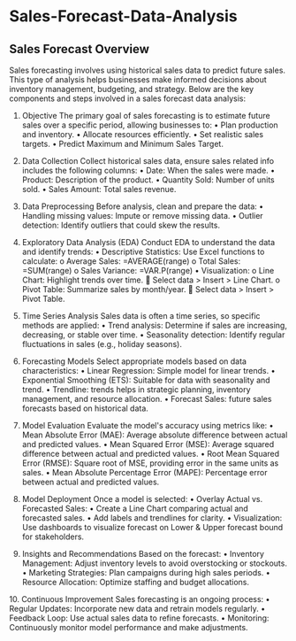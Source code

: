 # Sales-Forecast-Data-Analysis
## Sales Forecast Overview
Sales forecasting involves using historical sales data to predict future sales. This type of analysis helps businesses make informed decisions about inventory management, budgeting, and strategy. Below are the key components and steps involved in a sales forecast data analysis:
1. Objective
The primary goal of sales forecasting is to estimate future sales over a specific period, allowing businesses to:
•	Plan production and inventory.
•	Allocate resources efficiently.
•	Set realistic sales targets.
•	Predict Maximum and Minimum Sales Target.
2. Data Collection
Collect historical sales data, ensure sales related info includes the following columns:
•	Date: When the sales were made.
•	Product: Description of the product.
•	Quantity Sold: Number of units sold.
•	Sales Amount: Total sales revenue.
3. Data Preprocessing
Before analysis, clean and prepare the data:
•	Handling missing values: Impute or remove missing data.
•	Outlier detection: Identify outliers that could skew the results.
4. Exploratory Data Analysis (EDA)
Conduct EDA to understand the data and identify trends:
•	Descriptive Statistics: Use Excel functions to calculate:
o	Average Sales: =AVERAGE(range)
o	Total Sales: =SUM(range)
o	Sales Variance: =VAR.P(range)
•	Visualization:
o	Line Chart: Highlight trends over time.
	Select data > Insert > Line Chart.
o	Pivot Table: Summarize sales by month/year.
	Select data > Insert > Pivot Table.
5. Time Series Analysis
Sales data is often a time series, so specific methods are applied:
•	Trend analysis: Determine if sales are increasing, decreasing, or stable over time.
•	Seasonality detection: Identify regular fluctuations in sales (e.g., holiday seasons).
6. Forecasting Models
Select appropriate models based on data characteristics:
•	Linear Regression: Simple model for linear trends.
•	Exponential Smoothing (ETS): Suitable for data with seasonality and trend.
•	Trendline: trends helps in strategic planning, inventory management, and resource allocation.
•	Forecast Sales: future sales forecasts based on historical data.
7. Model Evaluation
Evaluate the model's accuracy using metrics like:
•	Mean Absolute Error (MAE): Average absolute difference between actual and predicted values.
•	Mean Squared Error (MSE): Average squared difference between actual and predicted values.
•	Root Mean Squared Error (RMSE): Square root of MSE, providing error in the same units as sales.
•	Mean Absolute Percentage Error (MAPE): Percentage error between actual and predicted values.
8. Model Deployment
Once a model is selected:
•	Overlay Actual vs. Forecasted Sales:
•	Create a Line Chart comparing actual and forecasted sales.
•	Add labels and trendlines for clarity.
•	Visualization: Use dashboards to visualize forecast on Lower & Upper forecast bound for stakeholders.

9. Insights and Recommendations
Based on the forecast:
•	Inventory Management: Adjust inventory levels to avoid overstocking or stockouts.
•	Marketing Strategies: Plan campaigns during high sales periods.
•	Resource Allocation: Optimize staffing and budget allocations.
<d>
10. Continuous Improvement
Sales forecasting is an ongoing process:
•	Regular Updates: Incorporate new data and retrain models regularly.
•	Feedback Loop: Use actual sales data to refine forecasts.
•	Monitoring: Continuously monitor model performance and make adjustments.
</d>
